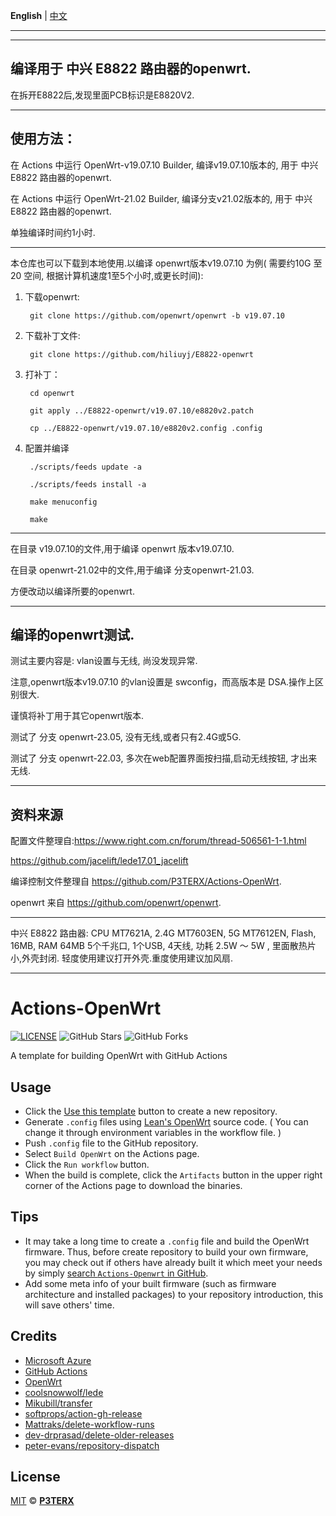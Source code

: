 **English** | [中文](https://p3terx.com/archives/build-openwrt-with-github-actions.html)
*********************************************************
--------------------------------------------------------
## 编译用于 中兴 E8822 路由器的openwrt.

在拆开E8822后,发现里面PCB标识是E8820V2.

--------------------------------------------------------
## 使用方法：

在 Actions 中运行 OpenWrt-v19.07.10 Builder, 编译v19.07.10版本的, 用于 中兴 E8822 路由器的openwrt.

在 Actions 中运行 OpenWrt-21.02 Builder, 编译分支v21.02版本的, 用于 中兴 E8822 路由器的openwrt.

单独编译时间约1小时.

--------------------------------------------------------
本仓库也可以下载到本地使用.以编译 openwrt版本v19.07.10 为例( 需要约10G 至20 空间, 根据计算机速度1至5个小时,或更长时间):

1. 下载openwrt: 

		git clone https://github.com/openwrt/openwrt -b v19.07.10

2. 下载补丁文件: 

		git clone https://github.com/hiliuyj/E8822-openwrt

3. 打补丁： 

		cd openwrt

		git apply ../E8822-openwrt/v19.07.10/e8820v2.patch

		cp ../E8822-openwrt/v19.07.10/e8820v2.config .config

4. 配置并编译

		./scripts/feeds update -a

		./scripts/feeds install -a

		make menuconfig

		make

--------------------------------------------------------
在目录 v19.07.10的文件,用于编译 openwrt 版本v19.07.10. 

在目录 openwrt-21.02中的文件,用于编译 分支openwrt-21.03.

方便改动以编译所要的openwrt.

---------------------------------------------------------
## 编译的openwrt测试.

测试主要内容是: vlan设置与无线, 尚没发现异常. 

注意,openwrt版本v19.07.10 的vlan设置是 swconfig，而高版本是 DSA.操作上区别很大.

谨慎将补丁用于其它openwrt版本.

测试了 分支 openwrt-23.05,  没有无线,或者只有2.4G或5G.

测试了 分支 openwrt-22.03,  多次在web配置界面按扫描,启动无线按钮, 才出来无线.

---------------------------------------------------------
## 资料来源

配置文件整理自:https://www.right.com.cn/forum/thread-506561-1-1.html

https://github.com/jacelift/lede17.01_jacelift

编译控制文件整理自 https://github.com/P3TERX/Actions-OpenWrt.

openwrt 来自 https://github.com/openwrt/openwrt.

---------------------------------------------------------
中兴 E8822 路由器: CPU MT7621A, 2.4G MT7603EN, 5G MT7612EN, Flash, 16MB, RAM 64MB
5个千兆口, 1个USB, 4天线, 功耗 2.5W ～ 5W , 里面散热片小,外壳封闭. 轻度使用建议打开外壳.重度使用建议加风扇.

---------------------------------------------------------
# Actions-OpenWrt

[![LICENSE](https://img.shields.io/github/license/mashape/apistatus.svg?style=flat-square&label=LICENSE)](https://github.com/P3TERX/Actions-OpenWrt/blob/master/LICENSE)
![GitHub Stars](https://img.shields.io/github/stars/P3TERX/Actions-OpenWrt.svg?style=flat-square&label=Stars&logo=github)
![GitHub Forks](https://img.shields.io/github/forks/P3TERX/Actions-OpenWrt.svg?style=flat-square&label=Forks&logo=github)

A template for building OpenWrt with GitHub Actions

## Usage

- Click the [Use this template](https://github.com/P3TERX/Actions-OpenWrt/generate) button to create a new repository.
- Generate `.config` files using [Lean's OpenWrt](https://github.com/coolsnowwolf/lede) source code. ( You can change it through environment variables in the workflow file. )
- Push `.config` file to the GitHub repository.
- Select `Build OpenWrt` on the Actions page.
- Click the `Run workflow` button.
- When the build is complete, click the `Artifacts` button in the upper right corner of the Actions page to download the binaries.

## Tips

- It may take a long time to create a `.config` file and build the OpenWrt firmware. Thus, before create repository to build your own firmware, you may check out if others have already built it which meet your needs by simply [search `Actions-Openwrt` in GitHub](https://github.com/search?q=Actions-openwrt).
- Add some meta info of your built firmware (such as firmware architecture and installed packages) to your repository introduction, this will save others' time.

## Credits

- [Microsoft Azure](https://azure.microsoft.com)
- [GitHub Actions](https://github.com/features/actions)
- [OpenWrt](https://github.com/openwrt/openwrt)
- [coolsnowwolf/lede](https://github.com/coolsnowwolf/lede)
- [Mikubill/transfer](https://github.com/Mikubill/transfer)
- [softprops/action-gh-release](https://github.com/softprops/action-gh-release)
- [Mattraks/delete-workflow-runs](https://github.com/Mattraks/delete-workflow-runs)
- [dev-drprasad/delete-older-releases](https://github.com/dev-drprasad/delete-older-releases)
- [peter-evans/repository-dispatch](https://github.com/peter-evans/repository-dispatch)

## License

[MIT](https://github.com/P3TERX/Actions-OpenWrt/blob/main/LICENSE) © [**P3TERX**](https://p3terx.com)
